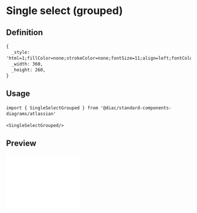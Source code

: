 # Single select (grouped)

## Definition

```
{
  _style: 'html=1;fillColor=none;strokeColor=none;fontSize=11;align=left;fontColor=#596780;whiteSpace=wrap',
  _width: 360,
  _height: 260,
}
```

## Usage

```
import { SingleSelectGrouped } from '@diac/standard-components-diagrams/atlassian'

<SingleSelectGrouped/>
```

## Preview

<img src="./single-select-grouped.png" width="200"/>
